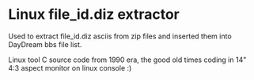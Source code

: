 # Linux file_id.diz extractor

Used to extract file_id.diz asciis from zip files and inserted them into DayDream bbs file list.

Linux tool C source code from 1990 era, the good old times coding in 14" 4:3 aspect monitor on linux console :)
